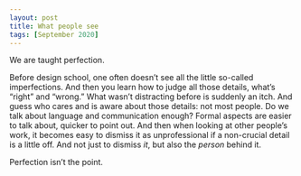 ```yaml
---
layout: post
title: What people see
tags: [September 2020]
---
```


We are taught perfection.

Before design school, one often doesn’t see all the little so-called imperfections. And then you learn how to judge all those details, what’s “right” and “wrong.” What wasn’t distracting before is suddenly an itch. And guess who cares and is aware about those details: not most people. Do we talk about language and communication enough? Formal aspects are easier to talk about, quicker to point out. And then when looking at other people’s work, it becomes easy to dismiss it as unprofessional if a non-crucial detail is a little off. And not just to dismiss *it*, but also the *person* behind it.

Perfection isn’t the point. 
